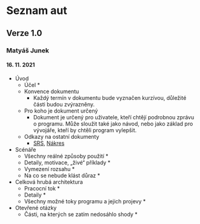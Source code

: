 # Seznam aut
## Verze 1.0
### Matyáš Junek
#### 16. 11. 2021
* Úvod
  * Účel
    * 
  * Konvence dokumentu
    * Každý termín v dokumentu bude vyznačen kurzívou, důležité části budou zvýrazněny.
  * Pro koho je dokument určený
    * Dokument je určený pro uživatele, kteří chtějí podrobnou zprávu o programu. Může sloužit také jako návod, nebo jako základ pro vývojáře, kteří by chtěli program vylepšit.
  * Odkazy na ostatní dokumenty
    * [SRS](https://github.com/MatyasJunek/Aplikace-NASA/blob/main/README.md), [Nákres](xxxxxx)  
* Scénáře
  * Všechny reálné způsoby použití
    * 
  * Detaily, motivace, „živé“ příklady
    * 
  * Vymezení rozsahu
    * 
  * Na co se nebude klást důraz
    *
* Celková hrubá architektura
  * Pracocní tok
    *
  * Detaily
    *
  * Všechny možné toky programu a jejich projevy
    *
* Otevřené otázky
  * Části, na kterých se zatím nedosáhlo shody
    *
